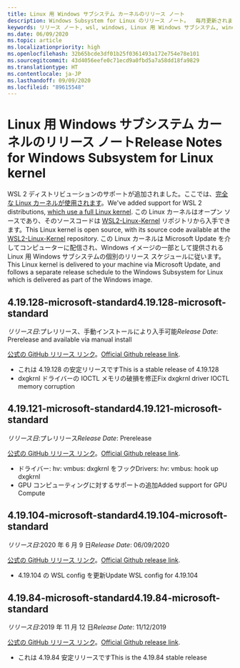 ```yaml
---
title: Linux 用 Windows サブシステム カーネルのリリース ノート
description: Windows Subsystem for Linux のリリース ノート。  毎月更新されます。
keywords: リリース ノート, wsl, windows, Linux 用 Windows サブシステム, windowssubsystem, ubuntu, カーネル
ms.date: 06/09/2020
ms.topic: article
ms.localizationpriority: high
ms.openlocfilehash: 32b65bcde3df01b25f0361493a172e754e78e101
ms.sourcegitcommit: 43d4056eefe0c71ecd9a0fbd5a7a58dd18fa9829
ms.translationtype: HT
ms.contentlocale: ja-JP
ms.lasthandoff: 09/09/2020
ms.locfileid: "89615548"
---
```

# <a name="release-notes-for-windows-subsystem-for-linux-kernel"></a><span data-ttu-id="a107c-105">Linux 用 Windows サブシステム カーネルのリリース ノート</span><span class="sxs-lookup"><span data-stu-id="a107c-105">Release Notes for Windows Subsystem for Linux kernel</span></span>

<span data-ttu-id="a107c-106">WSL 2 ディストリビューションのサポートが追加されました。ここでは、[完全な Linux カーネルが使用されます](https://devblogs.microsoft.com/commandline/shipping-a-linux-kernel-with-windows/)。</span><span class="sxs-lookup"><span data-stu-id="a107c-106">We've added support for WSL 2 distributions, [which use a full Linux kernel](https://devblogs.microsoft.com/commandline/shipping-a-linux-kernel-with-windows/).</span></span> <span data-ttu-id="a107c-107">この Linux カーネルはオープン ソースであり、そのソースコードは [WSL2-Linux-Kernel](https://github.com/microsoft/WSL2-Linux-Kernel) リポジトリから入手できます。</span><span class="sxs-lookup"><span data-stu-id="a107c-107">This Linux kernel is open source, with its source code available at the [WSL2-Linux-Kernel](https://github.com/microsoft/WSL2-Linux-Kernel) repository.</span></span> <span data-ttu-id="a107c-108">この Linux カーネルは Microsoft Update を介してコンピューターに配信され、Windows イメージの一部として提供される Linux 用 Windows サブシステムの個別のリリース スケジュールに従います。</span><span class="sxs-lookup"><span data-stu-id="a107c-108">This Linux kernel is delivered to your machine via Microsoft Update, and follows a separate release schedule to the Windows Subsystem for Linux which is delivered as part of the Windows image.</span></span>

## <a name="419128-microsoft-standard"></a><span data-ttu-id="a107c-109">4.19.128-microsoft-standard</span><span class="sxs-lookup"><span data-stu-id="a107c-109">4.19.128-microsoft-standard</span></span>
<span data-ttu-id="a107c-110">*リリース日*:プレリリース、手動インストールにより入手可能</span><span class="sxs-lookup"><span data-stu-id="a107c-110">*Release Date*: Prerelease and available via manual install</span></span>

<span data-ttu-id="a107c-111">[公式の GitHub リリース リンク](https://github.com/microsoft/WSL2-Linux-Kernel/releases/tag/4.19.128-microsoft-standard)。</span><span class="sxs-lookup"><span data-stu-id="a107c-111">[Official Github release link](https://github.com/microsoft/WSL2-Linux-Kernel/releases/tag/4.19.128-microsoft-standard).</span></span>

* <span data-ttu-id="a107c-112">これは 4.19.128 の安定リリースです</span><span class="sxs-lookup"><span data-stu-id="a107c-112">This is a stable release of 4.19.128</span></span>
* <span data-ttu-id="a107c-113">dxgkrnl ドライバーの IOCTL メモリの破損を修正</span><span class="sxs-lookup"><span data-stu-id="a107c-113">Fix dxgkrnl driver IOCTL memory corruption</span></span>

## <a name="419121-microsoft-standard"></a><span data-ttu-id="a107c-114">4.19.121-microsoft-standard</span><span class="sxs-lookup"><span data-stu-id="a107c-114">4.19.121-microsoft-standard</span></span>
<span data-ttu-id="a107c-115">*リリース日*:プレリリース</span><span class="sxs-lookup"><span data-stu-id="a107c-115">*Release Date*: Prerelease</span></span>

<span data-ttu-id="a107c-116">[公式の GitHub リリース リンク](https://github.com/microsoft/WSL2-Linux-Kernel/releases/tag/4.19.121-microsoft-standard)。</span><span class="sxs-lookup"><span data-stu-id="a107c-116">[Official Github release link](https://github.com/microsoft/WSL2-Linux-Kernel/releases/tag/4.19.121-microsoft-standard).</span></span>

* <span data-ttu-id="a107c-117">ドライバー: hv: vmbus: dxgkrnl をフック</span><span class="sxs-lookup"><span data-stu-id="a107c-117">Drivers: hv: vmbus: hook up dxgkrnl</span></span>
* <span data-ttu-id="a107c-118">GPU コンピューティングに対するサポートの追加</span><span class="sxs-lookup"><span data-stu-id="a107c-118">Added support for GPU Compute</span></span>

## <a name="419104-microsoft-standard"></a><span data-ttu-id="a107c-119">4.19.104-microsoft-standard</span><span class="sxs-lookup"><span data-stu-id="a107c-119">4.19.104-microsoft-standard</span></span>
<span data-ttu-id="a107c-120">*リリース日*:2020 年 6 月 9 日</span><span class="sxs-lookup"><span data-stu-id="a107c-120">*Release Date*: 06/09/2020</span></span> 

<span data-ttu-id="a107c-121">[公式の GitHub リリース リンク](https://github.com/microsoft/WSL2-Linux-Kernel/releases/tag/4.19.104-microsoft-standard)。</span><span class="sxs-lookup"><span data-stu-id="a107c-121">[Official Github release link](https://github.com/microsoft/WSL2-Linux-Kernel/releases/tag/4.19.104-microsoft-standard).</span></span>

* <span data-ttu-id="a107c-122">4\.19.104 の WSL config を更新</span><span class="sxs-lookup"><span data-stu-id="a107c-122">Update WSL config for 4.19.104</span></span>

## <a name="41984-microsoft-standard"></a><span data-ttu-id="a107c-123">4.19.84-microsoft-standard</span><span class="sxs-lookup"><span data-stu-id="a107c-123">4.19.84-microsoft-standard</span></span>
<span data-ttu-id="a107c-124">*リリース日*:2019 年 11 月 12 日</span><span class="sxs-lookup"><span data-stu-id="a107c-124">*Release Date*: 11/12/2019</span></span> 

<span data-ttu-id="a107c-125">[公式の GitHub リリース リンク](https://github.com/microsoft/WSL2-Linux-Kernel/releases/tag/4.19.84-microsoft-standard)。</span><span class="sxs-lookup"><span data-stu-id="a107c-125">[Official Github release link](https://github.com/microsoft/WSL2-Linux-Kernel/releases/tag/4.19.84-microsoft-standard).</span></span>

* <span data-ttu-id="a107c-126">これは 4.19.84 安定リリースです</span><span class="sxs-lookup"><span data-stu-id="a107c-126">This is the 4.19.84 stable release</span></span>

